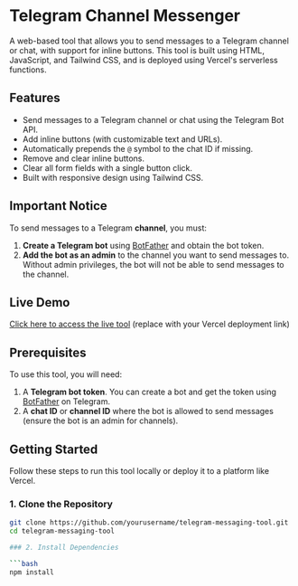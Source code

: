# Telegram Channel Messenger

A web-based tool that allows you to send messages to a Telegram channel or chat, with support for inline buttons. This tool is built using HTML, JavaScript, and Tailwind CSS, and is deployed using Vercel's serverless functions.

## Features

- Send messages to a Telegram channel or chat using the Telegram Bot API.
- Add inline buttons (with customizable text and URLs).
- Automatically prepends the `@` symbol to the chat ID if missing.
- Remove and clear inline buttons.
- Clear all form fields with a single button click.
- Built with responsive design using Tailwind CSS.

## Important Notice
To send messages to a Telegram **channel**, you must:
1. **Create a Telegram bot** using [BotFather](https://t.me/botfather) and obtain the bot token.
2. **Add the bot as an admin** to the channel you want to send messages to. Without admin privileges, the bot will not be able to send messages to the channel.

## Live Demo

[Click here to access the live tool](#) (replace with your Vercel deployment link)

## Prerequisites

To use this tool, you will need:

1. A **Telegram bot token**. You can create a bot and get the token using [BotFather](https://t.me/botfather) on Telegram.
2. A **chat ID** or **channel ID** where the bot is allowed to send messages (ensure the bot is an admin for channels).

## Getting Started

Follow these steps to run this tool locally or deploy it to a platform like Vercel.

### 1. Clone the Repository

```bash
git clone https://github.com/yourusername/telegram-messaging-tool.git
cd telegram-messaging-tool

### 2. Install Dependencies

```bash
npm install

